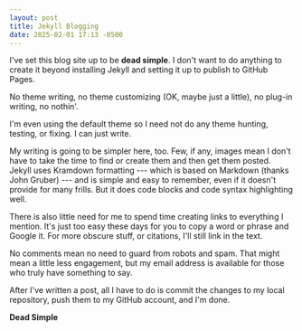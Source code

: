 ```yaml
---
layout: post
title: Jekyll Blogging
date: 2025-02-01 17:13 -0500
---
```

I've set this blog site up to be **dead simple**. I don't want to do anything to create it beyond installing Jekyll and setting it up to publish to GitHub Pages.
<!--more-->
No theme writing, no theme customizing (OK, maybe just a little), no plug-in writing, no nothin'.

I'm even using the default theme so I need not do any theme hunting, testing, or fixing. I can just write.

My writing is going to be simpler here, too. Few, if any, images mean I don't have to take the time to find or create them and then get them posted. Jekyll uses Kramdown formatting --- which is based on Markdown (thanks John Gruber) --- and is simple and easy to remember, even if it doesn't provide for many frills. But it does code blocks and code syntax highlighting well.

There is also little need for me to spend time creating links to everything I mention. It's just too easy these days for you to copy a word or phrase and Google it. For more obscure stuff, or citations, I'll still link in the text.

No comments mean no need to guard from robots and spam. That might mean a little less engagement, but my email address is available for those who truly have something to say.

After I've written a post, all I have to do is commit the changes to my local repository, push them to my GitHub account, and I'm done.

**Dead Simple**